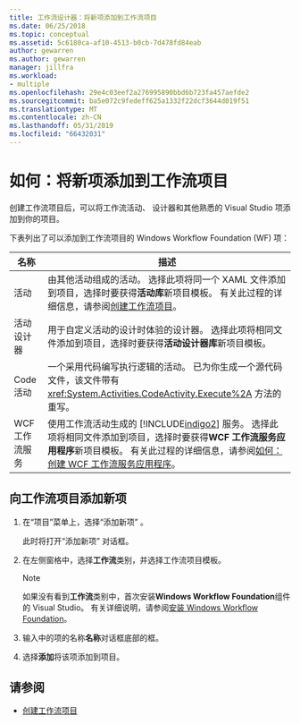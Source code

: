 ```yaml
---
title: 工作流设计器：将新项添加到工作流项目
ms.date: 06/25/2018
ms.topic: conceptual
ms.assetid: 5c6180ca-af10-4513-b0cb-7d478fd84eab
author: gewarren
ms.author: gewarren
manager: jillfra
ms.workload:
- multiple
ms.openlocfilehash: 29e4c03eef2a276995890bbd6b723fa457aefde2
ms.sourcegitcommit: ba5e072c9fedeff625a1332f22dcf3644d019f51
ms.translationtype: MT
ms.contentlocale: zh-CN
ms.lasthandoff: 05/31/2019
ms.locfileid: "66432031"
---
```

# <a name="how-to-add-a-new-item-to-a-workflow-project"></a>如何：将新项添加到工作流项目

创建工作流项目后，可以将工作流活动、 设计器和其他熟悉的 Visual Studio 项添加到你的项目。

下表列出了可以添加到工作流项目的 Windows Workflow Foundation (WF) 项：

| 名称 | 描述 |
|-| - |
| 活动 | 由其他活动组成的活动。 选择此项将同一个 XAML 文件添加到项目，选择时要获得**活动库**新项目模板。 有关此过程的详细信息，请参阅[创建工作流项目](creating-a-workflow-project.md)。 |
| 活动设计器 | 用于自定义活动的设计时体验的设计器。 选择此项将相同文件添加到项目，选择时要获得**活动设计器库**新项目模板。 |
| Code 活动 | 一个采用代码编写执行逻辑的活动。 已为你生成一个源代码文件，该文件带有 <xref:System.Activities.CodeActivity.Execute%2A> 方法的重写。 |
| WCF 工作流服务 | 使用工作流活动生成的 [!INCLUDE[indigo2](../workflow-designer/includes/indigo2_md.md)] 服务。 选择此项将相同文件添加到项目，选择时要获得**WCF 工作流服务应用程序**新项目模板。 有关此过程的详细信息，请参阅[如何：创建 WCF 工作流服务应用程序](/visualstudio/workflow-designer/creating-a-workflow-project)。 |

## <a name="to-add-a-new-item-to-a-workflow-project"></a>向工作流项目添加新项

1. 在“项目”菜单上，选择“添加新项”   。

   此时将打开“添加新项”  对话框。

1. 在左侧窗格中，选择**工作流**类别，并选择工作流项目模板。

   > [!NOTE]
   > 如果没有看到**工作流**类别中，首次安装**Windows Workflow Foundation**组件的 Visual Studio。 有关详细说明，请参阅[安装 Windows Workflow Foundation](developing-applications-with-the-workflow-designer.md#install-windows-workflow-foundation)。

1. 输入中的项的名称**名称**对话框底部的框。

1. 选择**添加**将该项添加到项目。

## <a name="see-also"></a>请参阅

- [创建工作流项目](../workflow-designer/creating-a-workflow-project.md)
